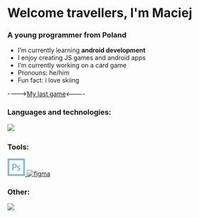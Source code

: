 <h1>Welcome travellers, I'm Maciej</h1>
<h3>A young programmer from Poland</h3>

- I’m currently learning **android development** 
- I enjoy creating JS games and android apps
- I’m currently working on a card game
- Pronouns: he/him 
- Fun fact: i love skiing

----&gt;<a align="left" href="http://chemik4.ct8.pl/GAUNTLET64/">My last game</a>&lt;----

<h3 align="left">Languages and technologies:</h3>
<p align="left">
    <a href="https://skillicons.dev">
        <img src="https://skillicons.dev/icons?i=html,css,bootstrap,react,js,ts,py,java,androidstudio" />
    </a>
</p>
<h3 align="left">Tools:</h3>
<p align="left">
  <a href="https://www.photoshop.com/en" target="_blank" rel="noreferrer">
    <img
      src="https://raw.githubusercontent.com/devicons/devicon/master/icons/photoshop/photoshop-line.svg"
      alt="photoshop"
      width="40"
      height="40"
    />
  </a>
  <a href="https://www.figma.com/" target="_blank" rel="noreferrer">
    <img
      src="https://www.vectorlogo.zone/logos/figma/figma-icon.svg"
      alt="figma"
      width="40"
      height="40"
    />
  </a>
</p>
<h3 align="left">Other:</h3>
<p align="left">
    <a href="https://skillicons.dev">
        <img src="https://skillicons.dev/icons?i=git,nodejs,express,mysql" />
    </a>
</p>
